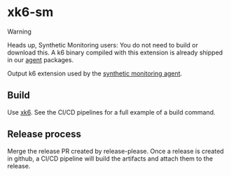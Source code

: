 # xk6-sm

> [!WARNING]
> Heads up, Synthetic Monitoring users: You do not need to build or download this. A k6 binary compiled with this extension is already shipped in our [agent](https://github.com/grafana/synthetic-monitoring-agent) packages.

Output k6 extension used by the [synthetic monitoring agent](https://github.com/grafana/synthetic-monitoring-agent).

## Build

Use [xk6](https://github.com/grafana/xk6). See the CI/CD pipelines for a full example of a build command.

## Release process

Merge the release PR created by release-please. Once a release is created in github, a CI/CD pipeline will build the artifacts and attach them to the release.
